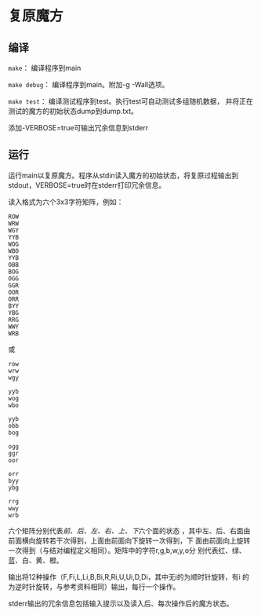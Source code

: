复原魔方
=======

编译
-------
`make`： 编译程序到main

`make debug`： 编译程序到main。附加-g -Wall选项。

`make test`： 编译测试程序到test。执行test可自动测试多组随机数据，
并将正在测试的魔方的初始状态dump到dump.txt。

添加-VERBOSE=true可输出冗余信息到stderr

运行
-------
运行main以复原魔方。程序从stdin读入魔方的初始状态，将复原过程输出到
stdout，VERBOSE=true时在stderr打印冗余信息。

读入格式为六个3x3字符矩阵，例如：

```
ROW
WRW
WGY
YYB
WOG
WBO
YYB
OBB
BOG
OGG
GGR
OOR
ORR
BYY
YBG
RRG
WWY
WRB
```

或

```
row
wrw
wgy

yyb
wog
wbo

yyb
obb
bog

ogg
ggr
oor

orr
byy
ybg

rrg
wwy
wrb
```

六个矩阵分别代表*前、后、左、右、上、下*六个面的状态
，其中左、后、右面由前面横向旋转若干次得到，上面由前面向下旋转一次得到，下
面由前面向上旋转一次得到（与结对编程定义相同）。矩阵中的字符r,g,b,w,y,o分
别代表红、绿、蓝、白、黄、橙。

输出将12种操作（F,Fi,L,Li,B,Bi,R,Ri,U,Ui,D,Di，其中无i的为顺时针旋转，有i
的为逆时针旋转，与参考资料相同）输出，每行一个操作。

stderr输出的冗余信息包括输入提示以及读入后、每次操作后的魔方状态。

